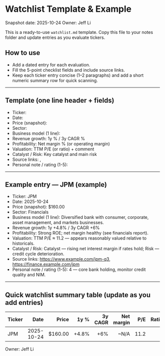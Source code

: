 # Watchlist Template & Example

Snapshot date: 2025-10-24
Owner: Jeff Li

This is a ready-to-use `watchlist.md` template. Copy this file to your notes folder and update entries as you evaluate tickers.

## How to use
- Add a dated entry for each evaluation.
- Fill the 5-point checklist fields and include source links.
- Keep each ticker entry concise (1–2 paragraphs) and add a short numeric summary row for quick scanning.

---

## Template (one line header + fields)
- Ticker: <TICKER>
- Date: <YYYY-MM-DD>
- Price (snapshot): <price>
- Sector: <sector>
- Business model (1 line):
- Revenue growth: 1y % / 3y CAGR %
- Profitability: Net margin % (or operating margin)
- Valuation: TTM P/E (or ratio) + comment
- Catalyst / Risk: Key catalyst and main risk
- Source links: <link1>, <link2>
- Personal note / rating (1-5): <note>

---

## Example entry — JPM (example)
- Ticker: JPM
- Date: 2025-10-24
- Price (snapshot): $160.00
- Sector: Financials
- Business model (1 line): Diversified bank with consumer, corporate, asset management, and markets businesses.
- Revenue growth: 1y +4.8% / 3y CAGR +6%
- Profitability: Strong ROE; net margin healthy (see financials report).
- Valuation: TTM P/E ≈ 11.2 — appears reasonably valued relative to historicals.
- Catalyst / Risk: Catalyst — rising net interest margin if rates hold; Risk — credit cycle deterioration.
- Source links: https://www.example.com/jpm-q3, https://finance.example.com/jpm
- Personal note / rating (1-5): 4 — core bank holding, monitor credit quality and NIM.

---

## Quick watchlist summary table (update as you add entries)
| Ticker | Date | Price | 1y % | 3y CAGR | Net margin | P/E | Rating |
|---|---:|---:|---:|---:|---:|---:|---:|
| JPM | 2025-10-24 | $160.00 | +4.8% | +6% | ~N/A | 11.2 | 4 |

Owner: Jeff Li

